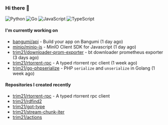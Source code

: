 ### Hi there 👋

![Python](https://img.shields.io/badge/python-3670A0?style=for-the-badge&logo=python&logoColor=ffdd54)
![Go](https://img.shields.io/badge/go-%2300ADD8.svg?style=for-the-badge&logo=go&logoColor=white)
![JavaScript](https://img.shields.io/badge/javascript-%23323330.svg?style=for-the-badge&logo=javascript&logoColor=%23F7DF1E)
![TypeScript](https://img.shields.io/badge/typescript-%23007ACC.svg?style=for-the-badge&logo=typescript&logoColor=white)

#### I'm currently working on

- [bangumi/api](https://github.com/bangumi/api) - Build your app on Bangumi (1 day ago)
- [minio/minio-js](https://github.com/minio/minio-js) - MinIO Client SDK for Javascript (1 day ago)
- [trim21/downloader-prom-exporter](https://github.com/trim21/downloader-prom-exporter) - bt downloader prometheus exporter (3 days ago)
- [trim21/rtorrent-rpc](https://github.com/trim21/rtorrent-rpc) - A typed rtorrent rpc client (1 week ago)
- [trim21/go-phpserialize](https://github.com/trim21/go-phpserialize) - PHP `serialize` and `unserialize` in Golang (1 week ago)

#### Repositories I created recently

- [trim21/rtorrent-rpc](https://github.com/trim21/rtorrent-rpc) - A typed rtorrent rpc client
- [trim21/rdfind2](https://github.com/trim21/rdfind2)
- [trim21/got-type](https://github.com/trim21/got-type)
- [trim21/stream-chunk-iter](https://github.com/trim21/stream-chunk-iter)
- [trim21/actions](https://github.com/trim21/actions)
